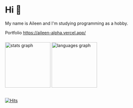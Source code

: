 # Hi 👋

My name is Aileen and I'm studying programming as a hobby.

Portfolio https://aileen-alpha.vercel.app/

###

<div align="left">
  <img src="https://github-readme-stats.vercel.app/api?username=pss-aileen&hide_title=false&hide_rank=false&show_icons=true&include_all_commits=true&count_private=true&disable_animations=false&theme=dracula&locale=en&hide_border=false&order=1" height="150" alt="stats graph"  />
  <img src="https://github-readme-stats.vercel.app/api/top-langs?username=pss-aileen&locale=en&hide_title=false&layout=compact&card_width=320&langs_count=5&theme=dracula&hide_border=false&order=2" height="150" alt="languages graph"  />
</div>

<br>

[![Hits](https://hits.sh/github.com/pss-aileen.svg?view=today-total&label=visitors&color=BD93F9&labelColor=282A36)](https://hits.sh/github.com/pss-aileen/)
